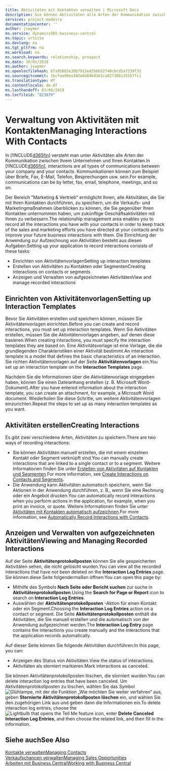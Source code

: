 ```yaml
---
title: Aktivitäten mit Kontakten verwalten | Microsoft Docs
description: Sie können Aktivitäten alle Arten der Kommunikation zwischen Ihrem Unternehmen und Ihren Kontakten aufzeichnen, uum Beispiel Briefe, Fax, E-Mail, Telefon, Besprechungen usw.
services: project-madeira
documentationcenter: ''
author: jswymer
ms.service: dynamics365-business-central
ms.topic: article
ms.devlang: na
ms.tgt_pltfrm: na
ms.workload: na
ms.search.keywords: relationship, prospect
ms.date: 10/01/2018
ms.author: jswymer
ms.openlocfilehash: 6fa95883e30b7912ed2b6b22f40cbcd5af339f31
ms.sourcegitcommit: 1bcfaa99ea302e6b84b8361ca02730b135557fc1
ms.translationtype: HT
ms.contentlocale: de-AT
ms.lasthandoff: 03/08/2019
ms.locfileid: "823870"
---
```

# <a name="managing-interactions-with-contacts"></a><span data-ttu-id="7a7a2-103">Verwaltung von Aktivitäten mit Kontakten</span><span class="sxs-lookup"><span data-stu-id="7a7a2-103">Managing Interactions With Contacts</span></span>
<span data-ttu-id="7a7a2-104">In [!INCLUDE[d365fin](includes/d365fin_md.md)] versteht man unter Aktivitäten alle Arten der Kommunikation zwischen Ihrem Unternehmen und Ihren Kontakten.</span><span class="sxs-lookup"><span data-stu-id="7a7a2-104">In [!INCLUDE[d365fin](includes/d365fin_md.md)], interactions are all types of communications between your company and your contacts.</span></span> <span data-ttu-id="7a7a2-105">Kommunikationen können zum Beispiel über Briefe, Fax, E-Mail, Telefon, Besprechungen usw. sein.</span><span class="sxs-lookup"><span data-stu-id="7a7a2-105">For example, communications can be by letter, fax, email, telephone, meetings, and so on.</span></span>

<span data-ttu-id="7a7a2-106">Der Bereich "Marketing & Vertrieb" ermöglicht Ihnen, alle Aktivitäten, die Sie mit Ihren Kontakten durchführen, zu speichern, um die Verkaufs- und Marketingmaßnahmen überblicken zu können, die Sie gegenüber Ihren Kontakten unternommen haben, um zukünftige Geschäftsaktivitäten mit ihnen zu verbessern.</span><span class="sxs-lookup"><span data-stu-id="7a7a2-106">The relationship management area enables you to record all the interactions you have with your contacts in order to keep track of the sales and marketing efforts you have directed at your contacts and to improve your future business interactions with them.</span></span> <span data-ttu-id="7a7a2-107">Die Einrichtung der Anwendung zur Aufzeichnung von Aktivitäten besteht aus diesen Aufgaben:</span><span class="sxs-lookup"><span data-stu-id="7a7a2-107">Setting up your application to record interactions consists of these tasks:</span></span>

* <span data-ttu-id="7a7a2-108">Einrichten von Aktivitätenvorlagen</span><span class="sxs-lookup"><span data-stu-id="7a7a2-108">Setting up interaction templates</span></span>  
* <span data-ttu-id="7a7a2-109">Erstellen von Aktivitäten zu Kontakten oder Segmenten</span><span class="sxs-lookup"><span data-stu-id="7a7a2-109">Creating interactions on contacts or segments</span></span>  
* <span data-ttu-id="7a7a2-110">Anzeigen und Verwalten von aufgezeichneten Aktivitäten</span><span class="sxs-lookup"><span data-stu-id="7a7a2-110">View and manage recorded interactions</span></span>  

##  <a name="setting-up-interaction-templates"></a><span data-ttu-id="7a7a2-111">Einrichten von Aktivitätenvorlagen</span><span class="sxs-lookup"><span data-stu-id="7a7a2-111">Setting up Interaction Templates</span></span>
<span data-ttu-id="7a7a2-112">Bevor Sie Aktivitäten erstellen und speichern können, müssen Sie Aktivitätenvorlagen einrichten.</span><span class="sxs-lookup"><span data-stu-id="7a7a2-112">Before you can create and record interactions, you must set up interaction templates.</span></span> <span data-ttu-id="7a7a2-113">Wenn Sie Aktivitäten erstellen, müssen Sie die Aktivitätenvorlagen angeben, auf denen diese basieren.</span><span class="sxs-lookup"><span data-stu-id="7a7a2-113">When creating interactions, you must specify the interaction templates they are based on.</span></span> <span data-ttu-id="7a7a2-114">Eine Aktivitätsvorlage ist eine Vorlage, die die grundlegenden Charakteristiken einer Aktivität bestimmt.</span><span class="sxs-lookup"><span data-stu-id="7a7a2-114">An interaction template is a model that defines the basic characteristics of an interaction.</span></span>
<span data-ttu-id="7a7a2-115">Sie richten Aktivitätenvorlagen auf der Seite **Aktivitätenvorlagen** ein.</span><span class="sxs-lookup"><span data-stu-id="7a7a2-115">You set up an interaction template on the **Interaction Templates** page.</span></span>

<span data-ttu-id="7a7a2-116">Nachdem Sie die Informationen über die Aktivitätenvorlage eingegeben haben, können Sie einen Dateianhang erstellen (z. B. Microsoft Word-Dokument).</span><span class="sxs-lookup"><span data-stu-id="7a7a2-116">After you have entered information about the interaction template, you can create an attachment, for example, a Microsoft Word document.</span></span> <span data-ttu-id="7a7a2-117">Wiederholen Sie diese Schritte, um weitere Aktivitätenvorlagen einzurichten.</span><span class="sxs-lookup"><span data-stu-id="7a7a2-117">Repeat the steps to set up as many interaction templates as you want.</span></span>  

## <a name="creating-interactions"></a><span data-ttu-id="7a7a2-118">Aktivitäten erstellen</span><span class="sxs-lookup"><span data-stu-id="7a7a2-118">Creating Interactions</span></span>
<span data-ttu-id="7a7a2-119">Es gibt zwei verschiedene Arten, Aktivitäten zu speichern.</span><span class="sxs-lookup"><span data-stu-id="7a7a2-119">There are two ways of recording interactions:</span></span>

* <span data-ttu-id="7a7a2-120">Sie können Aktivitäten manuell erstellen, die mit einem einzelnen Kontakt oder Segment verknüpft sind.</span><span class="sxs-lookup"><span data-stu-id="7a7a2-120">You can manually create interactions that are linked to a single contact or to a segment.</span></span> <span data-ttu-id="7a7a2-121">Weitere Informationen finden Sie unter [Erstellen von Aktivitäten auf Kontakten und Segmenten](marketing-how-create-interactions.md).</span><span class="sxs-lookup"><span data-stu-id="7a7a2-121">For more information, see [Create Interactions on Contacts and Segments](marketing-how-create-interactions.md).</span></span>  
* <span data-ttu-id="7a7a2-122">Die Anwendung kann Aktivitäten automatisch speichern, wenn Sie Aktionen in der Anwendung durchführen, z. B., wenn Sie eine Rechnung oder ein Angebot drucken.</span><span class="sxs-lookup"><span data-stu-id="7a7a2-122">You can automatically record interactions when you perform actions in the application, for example, when you print an invoice, or quote.</span></span> <span data-ttu-id="7a7a2-123">Weitere Informationen finden Sie unter [Aktivitäten mit Kontakten automatisch aufzeichnen](marketing-auto-record-interactions.md).</span><span class="sxs-lookup"><span data-stu-id="7a7a2-123">For more information, see [Automatically Record Interactions with Contacts](marketing-auto-record-interactions.md).</span></span>

## <a name="viewing-and-managing-recorded-interactions"></a><span data-ttu-id="7a7a2-124">Anzeigen und Verwalten von aufgezeichneten Aktivitäten</span><span class="sxs-lookup"><span data-stu-id="7a7a2-124">Viewing and Managing Recorded Interactions</span></span>
<span data-ttu-id="7a7a2-125">Auf der Seite **Aktivitätenprotokollposten** können Sie alle gespeicherten Aktivitäten sehen, die nicht gelöscht wurden.</span><span class="sxs-lookup"><span data-stu-id="7a7a2-125">You can view all the recorded interactions that have not been deleted on the **Interaction Log Entries** page.</span></span> <span data-ttu-id="7a7a2-126">Sie können diese Seite folgendermaßen öffnen:</span><span class="sxs-lookup"><span data-stu-id="7a7a2-126">You can open this page by:</span></span>

* <span data-ttu-id="7a7a2-127">Mithilfe des Symbols **Nach Seite oder Bericht suchen** zur suche in **Aktivitätenprotokollposten**.</span><span class="sxs-lookup"><span data-stu-id="7a7a2-127">Using the **Search for Page or Report** icon to search on **Interaction Log Entries**.</span></span>
* <span data-ttu-id="7a7a2-128">Auswählen der **Aktivitätenprotokollposten** -Aktion für einen Kontakt oder ein Segment.</span><span class="sxs-lookup"><span data-stu-id="7a7a2-128">Choosing the **Interaction Log Entries** action on a contact or segment.</span></span>
  <span data-ttu-id="7a7a2-129">Die Seite **Aktivitätenprotokollposten** enthält die Aktivitäten, die Sie manuell erstellen und die automatisch von der Anwendung aufgezeichnet werden.</span><span class="sxs-lookup"><span data-stu-id="7a7a2-129">The **Interaction Log Entry** page contains the interactions you create manually and the interactions that the application records automatically.</span></span>

<span data-ttu-id="7a7a2-130">Auf dieser Seite können Sie folgende Aktivitäten durchführen:</span><span class="sxs-lookup"><span data-stu-id="7a7a2-130">In this page, you can:</span></span>

* <span data-ttu-id="7a7a2-131">Anzeigen des Status von Aktivitäten.</span><span class="sxs-lookup"><span data-stu-id="7a7a2-131">View the status of interactions.</span></span>
* <span data-ttu-id="7a7a2-132">Aktivitäten als storniert markieren.</span><span class="sxs-lookup"><span data-stu-id="7a7a2-132">Mark interactions as canceled.</span></span>

<span data-ttu-id="7a7a2-133">Sie können Aktivitätenprotokollposten löschen, die storniert wurden.</span><span class="sxs-lookup"><span data-stu-id="7a7a2-133">You can delete interaction log entries that have been canceled.</span></span> <span data-ttu-id="7a7a2-134">Um Aktivitätenprotokollposten zu löschen, wählen Sie das Symbol ![Glühlampe, mit der die Funktion „Wie möchten Sie weiter verfahren“](media/ui-search/search_small.png "Glühlampe, mit der die Funktion „Wie möchten Sie weiter verfahren") aus, geben **Stornierte Aktivitätenprotokollposten löschen** ein, und wählen Sie den zugehörigen Link aus und geben dann die Informationen ein.</span><span class="sxs-lookup"><span data-stu-id="7a7a2-134">To delete interaction log entries, choose the ![Lightbulb that opens the Tell Me feature](media/ui-search/search_small.png "Tell me what you want to do") icon, enter **Delete Canceled Interaction Log Entries**, and then choose the related link, and then fill in the information.</span></span>

## <a name="see-also"></a><span data-ttu-id="7a7a2-135">Siehe auch</span><span class="sxs-lookup"><span data-stu-id="7a7a2-135">See Also</span></span>
[<span data-ttu-id="7a7a2-136">Kontakte verwalten</span><span class="sxs-lookup"><span data-stu-id="7a7a2-136">Managing Contacts</span></span>](marketing-contacts.md)  
[<span data-ttu-id="7a7a2-137">Verkaufschancen verwalten</span><span class="sxs-lookup"><span data-stu-id="7a7a2-137">Managing Sales Opportunities</span></span>](marketing-manage-sales-opportunities.md)  
[<span data-ttu-id="7a7a2-138">Arbeiten mit  Business Central</span><span class="sxs-lookup"><span data-stu-id="7a7a2-138">Working with Business Central</span></span>](ui-work-product.md)  
